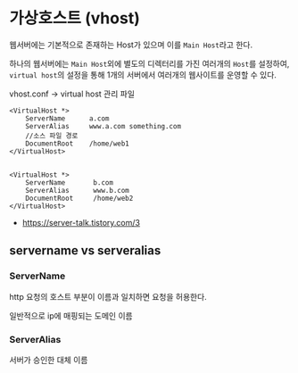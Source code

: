 # 가상호스트 (vhost)

웹서버에는 기본적으로 존재하는 Host가 있으며 이를 `Main Host`라고 한다.

하나의 웹서버에는 `Main Host`외에 별도의 디렉터리를 가진 여러개의 `Host`를 설정하여, `virtual host`의 설정을 통해 1개의 서버에서 여러개의 웹사이트를 운영할 수 있다.



 vhost.conf -> virtual host 관리 파일 

```
<VirtualHost *>
    ServerName		a.com       
    ServerAlias		www.a.com something.com
    //소스 파일 경로	
    DocumentRoot    /home/web1    
</VirtualHost>


<VirtualHost *>
    ServerName       b.com
    ServerAlias      www.b.com
    DocumentRoot     /home/web2
</VirtualHost>
```



- https://server-talk.tistory.com/3







## servername vs serveralias

### ServerName

http 요청의 호스트 부분이 이름과 일치하면 요청을 허용한다.

일반적으로 ip에 매핑되는 도메인 이름



### ServerAlias

서버가 승인한 대체 이름

